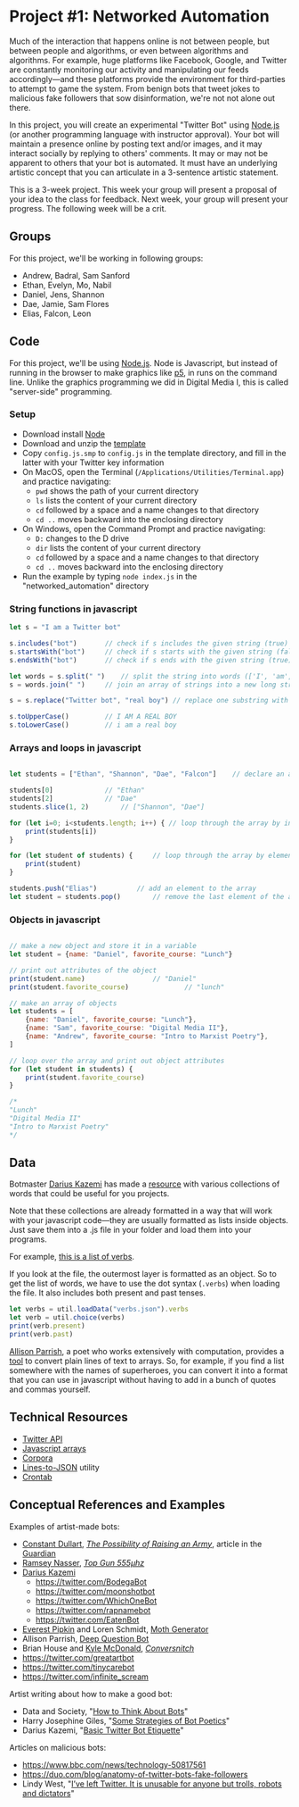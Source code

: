 # Project #1: Networked Automation

Much of the interaction that happens online is not between people, but between people and algorithms, or even between algorithms and algorithms. For example, huge platforms like Facebook, Google, and Twitter are constantly monitoring our activity and manipulating our feeds accordingly—and these platforms provide the environment for third-parties to attempt to game the system. From benign bots that tweet jokes to malicious fake followers that sow disinformation, we're not not alone out there.

In this project, you will create an experimental "Twitter Bot" using [Node.js](https://nodejs.org/en/) (or another programming language with instructor approval). Your bot will maintain a presence online by posting text and/or images, and it may interact socially by replying to others' comments. It may or may not be apparent to others that your bot is automated. It must have an underlying artistic concept that you can articulate in a 3-sentence artistic statement.

This is a 3-week project. This week your group will present a proposal of your idea to the class for feedback. Next week, your group will present your progress. The following week will be a crit.


## Groups

For this project, we'll be working in following groups:
- Andrew, Badral, Sam Sanford
- Ethan, Evelyn, Mo, Nabil
- Daniel, Jens, Shannon
- Dae, Jamie, Sam Flores
- Elias, Falcon, Leon


## Code

For this project, we'll be using [Node.js](https://nodejs.org/en/). Node is Javascript, but instead of running in the browser to make graphics like [p5](https://p5js.org), in runs on the command line. Unlike the graphics programming we did in Digital Media I, this is called "server-side" programming.

### Setup
- Download install [Node](https://nodejs.org/en/download/)
- Download and unzip the [template](https://github.com/brianhouse/networked_automation/releases)
- Copy `config.js.smp` to `config.js` in the template directory, and fill in the latter with your Twitter key information
- On MacOS, open the Terminal (`/Applications/Utilities/Terminal.app`) and practice navigating:
	- `pwd` shows the path of your current directory
	- `ls`  lists the content of your current directory
	- `cd`  followed by a space and a name changes to that directory
	- `cd ..`  moves backward into the enclosing directory
- On Windows, open the Command Prompt and practice navigating:
	- `D:`  changes to the D drive
	- `dir` lists the content of your current directory
	- `cd`  followed by a space and a name changes to that directory
	- `cd ..`  moves backward into the enclosing directory
- Run the example by typing `node index.js` in the "networked_automation" directory


### String functions in javascript
```js
let s = "I am a Twitter bot"

s.includes("bot")		// check if s includes the given string (true)
s.startsWith("bot")		// check if s starts with the given string (false)
s.endsWith("bot")		// check if s ends with the given string (true)

let words = s.split(" ")	// split the string into words (['I', 'am', 'a', 'Twitter', 'bot'])
s = words.join(" ")		// join an array of strings into a new long string

s = s.replace("Twitter bot", "real boy") // replace one substring with another and return a new string

s.toUpperCase() 		// I AM A REAL BOY
s.toLowerCase() 		// i am a real boy

```

### Arrays and loops in javascript
```js

let students = ["Ethan", "Shannon", "Dae", "Falcon"]	// declare an array

students[0] 			// "Ethan"
students[2] 			// "Dae"
students.slice(1, 2) 		// ["Shannon", "Dae"]

for (let i=0; i<students.length; i++) {	// loop through the array by index
	print(students[i])
}

for (let student of students) {		// loop through the array by element
	print(student)
}

students.push("Elias")			// add an element to the array
let student = students.pop()		// remove the last element of the array ("Elias")

```

### Objects in javascript
```js

// make a new object and store it in a variable
let student = {name: "Daniel", favorite_course: "Lunch"}

// print out attributes of the object
print(student.name)					// "Daniel"
print(student.favorite_course)				// "lunch"

// make an array of objects
let students = [
	{name: "Daniel", favorite_course: "Lunch"},
	{name: "Sam", favorite_course: "Digital Media II"},
	{name: "Andrew", favorite_course: "Intro to Marxist Poetry"},
]

// loop over the array and print out object attributes
for (let student in students) {
	print(student.favorite_course)
}

/*
"Lunch"
"Digital Media II"
"Intro to Marxist Poetry"
*/

```

## Data

Botmaster [Darius Kazemi](http://tinysubversions.com/) has made a [resource](https://github.com/dariusk/corpora/tree/master/data) with various collections of words that could be useful for you projects.

Note that these collections are already formatted in a way that will work with your javascript code—they are usually formatted as lists inside objects. Just save them into a .js file in your folder and load them into your programs.

For example, [this is a list of verbs](https://github.com/dariusk/corpora/blob/master/data/words/verbs.json).

If you look at the file, the outermost layer is formatted as an object. So to get the list of words, we have to use the dot syntax (`.verbs`) when loading the file. It also includes both present and past tenses.

```js
let verbs = util.loadData("verbs.json").verbs
let verb = util.choice(verbs)
print(verb.present)
print(verb.past)

```

[Allison Parrish](https://www.decontextualize.com), a poet who works extensively with computation, provides a [tool](http://static.decontextualize.com/lines-to-json/) to convert plain lines of text to arrays. So, for example, if you find a list somewhere with the names of superheroes, you can convert it into a format that you can use in javascript without having to add in a bunch of quotes and commas yourself.


## Technical Resources

- [Twitter API](https://developer.twitter.com/en/docs/api-reference-index)
- [Javascript arrays](https://javascript.info/array)
- [Corpora](https://github.com/dariusk/corpora/tree/master/data)
- [Lines-to-JSON](http://static.decontextualize.com/lines-to-json/) utility
- [Crontab](https://ole.michelsen.dk/blog/schedule-jobs-with-crontab-on-mac-osx.html)

## Conceptual References and Examples

Examples of artist-made bots:
- [Constant Dullart](https://www.constantdullaart.com/), [_The Possibility of Raising an Army_](http://army.cheap), article in the [Guardian](https://www.theguardian.com/artanddesign/2015/nov/09/army-for-hire-the-artist-employing-ghost-soldiers-to-invade-facebook-constant-dullaart)
- [Ramsey Nasser](https://nas.sr), [_Top Gun 555µhz_](https://nas.sr/555µhz/)
- [Darius Kazemi](http://tinysubversions.com)
    - https://twitter.com/BodegaBot
    - https://twitter.com/moonshotbot
    - https://twitter.com/WhichOneBot
    - https://twitter.com/rapnamebot
    - https://twitter.com/EatenBot
- [Everest Pipkin](https://everest-pipkin.com) and Loren Schmidt, [Moth Generator](https://twitter.com/mothgenerator)
- Allison Parrish, [Deep Question Bot](https://twitter.com/deepquestionbot)
- Brian House and [Kyle McDonald](http://kylemcdonald.net), [_Conversnitch_](https://brianhouse.net/works/conversnitch/)
- https://twitter.com/greatartbot
- https://twitter.com/tinycarebot
- https://twitter.com/infinite_scream


Artist writing about how to make a good bot:
- Data and Society, "[How to Think About Bots](https://points.datasociety.net/how-to-think-about-bots-1ccb6c396326)"
- Harry Josephine Giles, "[Some Strategies of Bot Poetics](https://harryjosephine.com/2016/04/06/some-strategies-of-bot-poetics/)"
- Darius Kazemi, "[Basic Twitter Bot Etiquette](http://tinysubversions.com/2013/03/basic-twitter-bot-etiquette/)"


Articles on malicious bots:
- https://www.bbc.com/news/technology-50817561
- https://duo.com/blog/anatomy-of-twitter-bots-fake-followers
- Lindy West, "[I’ve left Twitter. It is unusable for anyone but trolls, robots and dictators](https://www.theguardian.com/commentisfree/2017/jan/03/ive-left-twitter-unusable-anyone-but-trolls-robots-dictators-lindy-west)"
